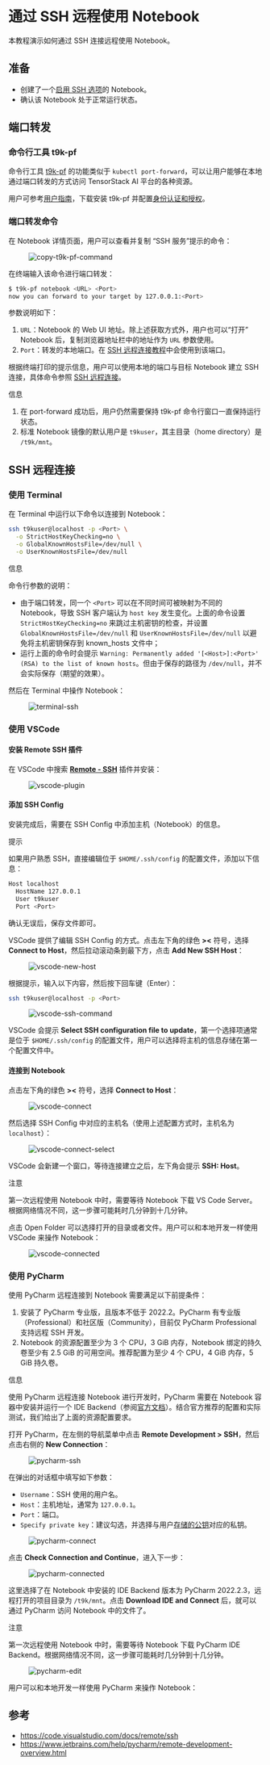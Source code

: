 # 通过 SSH 远程使用 Notebook

本教程演示如何通过 SSH 连接远程使用 Notebook。

## 准备

* 创建了一个[启用 SSH 选项](./create-notebook.md#启用-ssh-选项)的 Notebook。
* 确认该 Notebook 处于正常运行状态。


## 端口转发

### 命令行工具 t9k-pf

命令行工具 [t9k-pf](../tools/cli-t9k-pf/index.md) 的功能类似于 `kubectl port-forward`，可以让用户能够在本地通过端口转发的方式访问 TensorStack AI 平台的各种资源。

用户可参考[用户指南](../tools/cli-t9k-pf/guide.md#用户指南)，下载安装 t9k-pf 并配置[身份认证和授权](../tools/cli-t9k-pf/guide.md#身份认证和授权)。

### 端口转发命令

在 Notebook 详情页面，用户可以查看并复制 “SSH 服务”提示的命令：

<figure class="screenshot">
  <img alt="copy-t9k-pf-command" src="../assets/tasks/develop-and-test-model/use-notebook-remotely-via-ssh-connection/copy-t9k-pf-command.png" />
</figure>

在终端输入该命令进行端口转发：

``` bash
$ t9k-pf notebook <URL> <Port>
now you can forward to your target by 127.0.0.1:<Port>
```

参数说明如下：
1. `URL`：Notebook 的 Web UI 地址。除上述获取方式外，用户也可以“打开” Notebook 后，复制浏览器地址栏中的地址作为 `URL` 参数使用。
2. `Port`：转发的本地端口。在 [SSH 远程连接教程](#ssh-远程连接)中会使用到该端口。

根据终端打印的提示信息，用户可以使用本地的端口与目标 Notebook 建立 SSH 连接，具体命令参照 [SSH 远程连接](#ssh-远程连接)。

<aside class="note">
<div class="title">信息</div>

1. 在 port-forward 成功后，用户仍然需要保持 t9k-pf 命令行窗口一直保持运行状态。
2. 标准 Notebook 镜像的默认用户是 `t9kuser`，其主目录（home directory）是 `/t9k/mnt`。

</aside>

## SSH 远程连接

### 使用 Terminal

在 Terminal 中运行以下命令以连接到 Notebook：

``` bash
ssh t9kuser@localhost -p <Port> \
  -o StrictHostKeyChecking=no \
  -o GlobalKnownHostsFile=/dev/null \
  -o UserKnownHostsFile=/dev/null
```

<aside class="note info">
<div class="title">信息</div>

命令行参数的说明：

- 由于端口转发，同一个 `<Port>` 可以在不同时间可被映射为不同的 Notebook，导致 SSH 客户端认为 `host key` 发生变化。上面的命令设置 `StrictHostKeyChecking=no` 来跳过主机密钥的检查，并设置 `GlobalKnownHostsFile=/dev/null` 和 `UserKnownHostsFile=/dev/null` 以避免将主机密钥保存到 known_hosts 文件中；
- 运行上面的命令时会提示 `Warning: Permanently added '[<Host>]:<Port>' (RSA) to the list of known hosts`。但由于保存的路径为 `/dev/null`，并不会实际保存（期望的效果）。

</aside>

然后在 Terminal 中操作 Notebook：

<figure class="screenshot">
  <img alt="terminal-ssh" src="../assets/tasks/develop-and-test-model/use-notebook-remotely-via-ssh-connection/terminal-ssh.png" />
</figure>

### 使用 VSCode

#### 安装 Remote SSH 插件

在 VSCode 中搜索 **<a target="_blank" rel="noopener noreferrer" href="https://marketplace.visualstudio.com/items?itemName=ms-vscode-remote.remote-ssh">Remote - SSH</a>** 插件并安装：

<figure class="screenshot">
  <img alt="vscode-plugin" src="../assets/tasks/develop-and-test-model/use-notebook-remotely-via-ssh-connection/vscode-plugin.png" />
</figure>

#### 添加 SSH Config

安装完成后，需要在 SSH Config 中添加主机（Notebook）的信息。

<aside class="note tip">
<div class="title">提示</div>

如果用户熟悉 SSH，直接编辑位于 `$HOME/.ssh/config` 的配置文件，添加以下信息：

``` bash
Host localhost
  HostName 127.0.0.1
  User t9kuser
  Port <Port>
```

确认无误后，保存文件即可。

</aside>

VSCode 提供了编辑 SSH Config 的方式。点击左下角的绿色 **><** 符号，选择 **Connect to Host**，然后拉动滚动条到最下方，点击 **Add New SSH Host**：

<figure class="screenshot">
  <img alt="vscode-new-host" src="../assets/tasks/develop-and-test-model/use-notebook-remotely-via-ssh-connection/vscode-new-host.png" />
</figure>

根据提示，输入以下内容，然后按下回车键（Enter）：

``` bash
ssh t9kuser@localhost -p <Port>
```

<figure class="screenshot">
  <img alt="vscode-ssh-command" src="../assets/tasks/develop-and-test-model/use-notebook-remotely-via-ssh-connection/vscode-ssh-command.png" />
</figure>

VSCode 会提示 **Select SSH configuration file to update**，第一个选择项通常是位于 `$HOME/.ssh/config` 的配置文件，用户可以选择将主机的信息存储在第一个配置文件中。

#### 连接到 Notebook

点击左下角的绿色 **><** 符号，选择 **Connect to Host**：

<figure class="screenshot">
  <img alt="vscode-connect" src="../assets/tasks/develop-and-test-model/use-notebook-remotely-via-ssh-connection/vscode-connect.png" />
</figure>

然后选择 SSH Config 中对应的主机名（使用上述配置方式时，主机名为 `localhost`）：

<figure class="screenshot">
  <img alt="vscode-connect-select" src="../assets/tasks/develop-and-test-model/use-notebook-remotely-via-ssh-connection/vscode-connect-select.png" />
</figure>

VSCode 会新建一个窗口，等待连接建立之后，左下角会提示 **SSH: Host**。

<aside class="note">
<div class="title">注意</div>

第一次远程使用 Notebook 中时，需要等待 Notebook 下载 VS Code Server。根据网络情况不同，这一步骤可能耗时几分钟到十几分钟。

</aside>


点击 Open Folder 可以选择打开的目录或者文件。用户可以和本地开发一样使用 VSCode 来操作 Notebook：

<figure class="screenshot">
  <img alt="vscode-connected" src="../assets/tasks/develop-and-test-model/use-notebook-remotely-via-ssh-connection/vscode-connected.png" />
</figure>

### 使用 PyCharm

使用 PyCharm 远程连接到 Notebook 需要满足以下前提条件：

1. 安装了 PyCharm 专业版，且版本不低于 2022.2。PyCharm 有专业版（Professional）和社区版（Community），目前仅 PyCharm Professional 支持远程 SSH 开发。
2. Notebook 的资源配置至少为 3 个 CPU，3 GiB 内存，Notebook 绑定的持久卷至少有 2.5 GiB 的可用空间。推荐配置为至少 4 个 CPU，4 GiB 内存，5 GiB 持久卷。

<aside class="note info">
<div class="title">信息</div>

使用 PyCharm 远程连接 Notebook 进行开发时，PyCharm 需要在 Notebook 容器中安装并运行一个 IDE Backend（参阅<a target="_blank" rel="noopener noreferrer" href="https://www.jetbrains.com/help/pycharm/remote-development-overview.html">官方文档</a>）。结合官方推荐的配置和实际测试，我们给出了上面的资源配置要求。

</aside>

打开 PyCharm，在左侧的导航菜单中点击 **Remote Development > SSH**，然后点击右侧的 **New Connection**：

<figure class="screenshot">
  <img alt="pycharm-ssh" src="../assets/tasks/develop-and-test-model/use-notebook-remotely-via-ssh-connection/pycharm-ssh.png" />
</figure>

在弹出的对话框中填写如下参数：

* `Username`：SSH 使用的用户名。
* `Host`：主机地址，通常为 `127.0.0.1`。
* `Port`：端口。
* `Specify private key`：建议勾选，并选择与用户[存储的公钥](create-notebook.md#启用-ssh-选项)对应的私钥。

<figure class="screenshot">
  <img alt="pycharm-connect" src="../assets/tasks/develop-and-test-model/use-notebook-remotely-via-ssh-connection/pycharm-connect.png" />
</figure>

点击 **Check Connection and Continue**，进入下一步：

<figure class="screenshot">
  <img alt="pycharm-connected" src="../assets/tasks/develop-and-test-model/use-notebook-remotely-via-ssh-connection/pycharm-connected.png" />
</figure>

这里选择了在 Notebook 中安装的 IDE Backend 版本为 PyCharm 2022.2.3，远程打开的项目目录为 `/t9k/mnt`。点击 **Download IDE and Connect** 后，就可以通过 PyCharm 访问 Notebook 中的文件了。

<aside class="note">
<div class="title">注意</div>

第一次远程使用 Notebook 中时，需要等待 Notebook 下载 PyCharm IDE Backend。根据网络情况不同，这一步骤可能耗时几分钟到十几分钟。

</aside>

<figure class="screenshot">
  <img alt="pycharm-edit" src="../assets/tasks/develop-and-test-model/use-notebook-remotely-via-ssh-connection/pycharm-edit.png" />
</figure>

用户可以和本地开发一样使用 PyCharm 来操作 Notebook：

## 参考

- <https://code.visualstudio.com/docs/remote/ssh>
- <https://www.jetbrains.com/help/pycharm/remote-development-overview.html>
